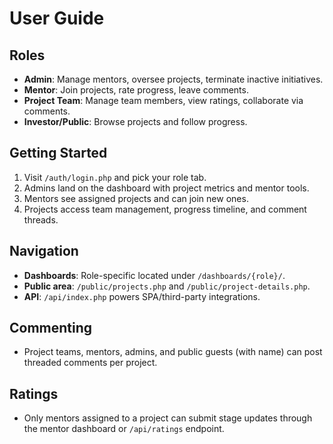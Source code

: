 # User Guide

## Roles

- **Admin**: Manage mentors, oversee projects, terminate inactive initiatives.
- **Mentor**: Join projects, rate progress, leave comments.
- **Project Team**: Manage team members, view ratings, collaborate via comments.
- **Investor/Public**: Browse projects and follow progress.

## Getting Started

1. Visit `/auth/login.php` and pick your role tab.
2. Admins land on the dashboard with project metrics and mentor tools.
3. Mentors see assigned projects and can join new ones.
4. Projects access team management, progress timeline, and comment threads.

## Navigation

- **Dashboards**: Role-specific located under `/dashboards/{role}/`.
- **Public area**: `/public/projects.php` and `/public/project-details.php`.
- **API**: `/api/index.php` powers SPA/third-party integrations.

## Commenting

- Project teams, mentors, admins, and public guests (with name) can post threaded comments per project.

## Ratings

- Only mentors assigned to a project can submit stage updates through the mentor dashboard or `/api/ratings` endpoint.
